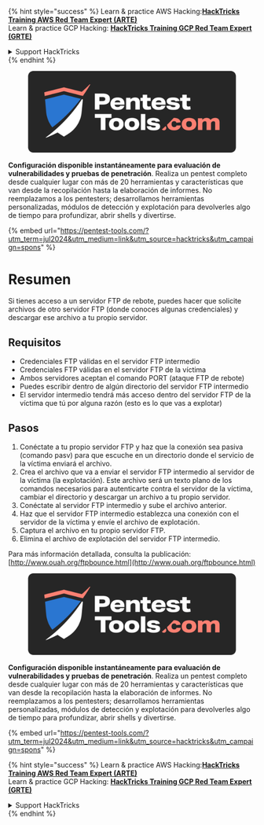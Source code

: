 {% hint style="success" %}
Learn & practice AWS Hacking:<img src="/.gitbook/assets/arte.png" alt="" data-size="line">[**HackTricks Training AWS Red Team Expert (ARTE)**](https://training.hacktricks.xyz/courses/arte)<img src="/.gitbook/assets/arte.png" alt="" data-size="line">\
Learn & practice GCP Hacking: <img src="/.gitbook/assets/grte.png" alt="" data-size="line">[**HackTricks Training GCP Red Team Expert (GRTE)**<img src="/.gitbook/assets/grte.png" alt="" data-size="line">](https://training.hacktricks.xyz/courses/grte)

<details>

<summary>Support HackTricks</summary>

* Check the [**subscription plans**](https://github.com/sponsors/carlospolop)!
* **Join the** 💬 [**Discord group**](https://discord.gg/hRep4RUj7f) or the [**telegram group**](https://t.me/peass) or **follow** us on **Twitter** 🐦 [**@hacktricks\_live**](https://twitter.com/hacktricks\_live)**.**
* **Share hacking tricks by submitting PRs to the** [**HackTricks**](https://github.com/carlospolop/hacktricks) and [**HackTricks Cloud**](https://github.com/carlospolop/hacktricks-cloud) github repos.

</details>
{% endhint %}

<figure><img src="/.gitbook/assets/pentest-tools.svg" alt=""><figcaption></figcaption></figure>

**Configuración disponible instantáneamente para evaluación de vulnerabilidades y pruebas de penetración**. Realiza un pentest completo desde cualquier lugar con más de 20 herramientas y características que van desde la recopilación hasta la elaboración de informes. No reemplazamos a los pentesters; desarrollamos herramientas personalizadas, módulos de detección y explotación para devolverles algo de tiempo para profundizar, abrir shells y divertirse.

{% embed url="https://pentest-tools.com/?utm_term=jul2024&utm_medium=link&utm_source=hacktricks&utm_campaign=spons" %}


# Resumen

Si tienes acceso a un servidor FTP de rebote, puedes hacer que solicite archivos de otro servidor FTP \(donde conoces algunas credenciales\) y descargar ese archivo a tu propio servidor.

## Requisitos

- Credenciales FTP válidas en el servidor FTP intermedio
- Credenciales FTP válidas en el servidor FTP de la víctima
- Ambos servidores aceptan el comando PORT \(ataque FTP de rebote\)
- Puedes escribir dentro de algún directorio del servidor FTP intermedio
- El servidor intermedio tendrá más acceso dentro del servidor FTP de la víctima que tú por alguna razón \(esto es lo que vas a explotar\)

## Pasos

1. Conéctate a tu propio servidor FTP y haz que la conexión sea pasiva \(comando pasv\) para que escuche en un directorio donde el servicio de la víctima enviará el archivo.
2. Crea el archivo que va a enviar el servidor FTP intermedio al servidor de la víctima \(la explotación\). Este archivo será un texto plano de los comandos necesarios para autenticarte contra el servidor de la víctima, cambiar el directorio y descargar un archivo a tu propio servidor.
3. Conéctate al servidor FTP intermedio y sube el archivo anterior.
4. Haz que el servidor FTP intermedio establezca una conexión con el servidor de la víctima y envíe el archivo de explotación.
5. Captura el archivo en tu propio servidor FTP.
6. Elimina el archivo de explotación del servidor FTP intermedio.

Para más información detallada, consulta la publicación: [http://www.ouah.org/ftpbounce.html](http://www.ouah.org/ftpbounce.html)


<figure><img src="/.gitbook/assets/pentest-tools.svg" alt=""><figcaption></figcaption></figure>

**Configuración disponible instantáneamente para evaluación de vulnerabilidades y pruebas de penetración**. Realiza un pentest completo desde cualquier lugar con más de 20 herramientas y características que van desde la recopilación hasta la elaboración de informes. No reemplazamos a los pentesters; desarrollamos herramientas personalizadas, módulos de detección y explotación para devolverles algo de tiempo para profundizar, abrir shells y divertirse.

{% embed url="https://pentest-tools.com/?utm_term=jul2024&utm_medium=link&utm_source=hacktricks&utm_campaign=spons" %}

{% hint style="success" %}
Learn & practice AWS Hacking:<img src="/.gitbook/assets/arte.png" alt="" data-size="line">[**HackTricks Training AWS Red Team Expert (ARTE)**](https://training.hacktricks.xyz/courses/arte)<img src="/.gitbook/assets/arte.png" alt="" data-size="line">\
Learn & practice GCP Hacking: <img src="/.gitbook/assets/grte.png" alt="" data-size="line">[**HackTricks Training GCP Red Team Expert (GRTE)**<img src="/.gitbook/assets/grte.png" alt="" data-size="line">](https://training.hacktricks.xyz/courses/grte)

<details>

<summary>Support HackTricks</summary>

* Check the [**subscription plans**](https://github.com/sponsors/carlospolop)!
* **Join the** 💬 [**Discord group**](https://discord.gg/hRep4RUj7f) or the [**telegram group**](https://t.me/peass) or **follow** us on **Twitter** 🐦 [**@hacktricks\_live**](https://twitter.com/hacktricks\_live)**.**
* **Share hacking tricks by submitting PRs to the** [**HackTricks**](https://github.com/carlospolop/hacktricks) and [**HackTricks Cloud**](https://github.com/carlospolop/hacktricks-cloud) github repos.

</details>
{% endhint %}
